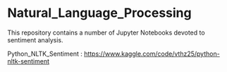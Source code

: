 # Natural_Language_Processing
This repository contains a number of Jupyter Notebooks devoted to sentiment analysis.

Python_NLTK_Sentiment : https://www.kaggle.com/code/vthz25/python-nltk-sentiment
